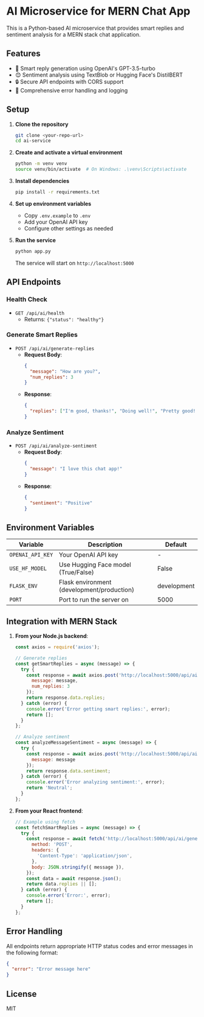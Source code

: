 # AI Microservice for MERN Chat App

This is a Python-based AI microservice that provides smart replies and sentiment analysis for a MERN stack chat application.

## Features

- 🤖 Smart reply generation using OpenAI's GPT-3.5-turbo
- 😊 Sentiment analysis using TextBlob or Hugging Face's DistilBERT
- 🔒 Secure API endpoints with CORS support
- 📝 Comprehensive error handling and logging

## Setup

1. **Clone the repository**
   ```bash
   git clone <your-repo-url>
   cd ai-service
   ```

2. **Create and activate a virtual environment**
   ```bash
   python -m venv venv
   source venv/bin/activate  # On Windows: .\venv\Scripts\activate
   ```

3. **Install dependencies**
   ```bash
   pip install -r requirements.txt
   ```

4. **Set up environment variables**
   - Copy `.env.example` to `.env`
   - Add your OpenAI API key
   - Configure other settings as needed

5. **Run the service**
   ```bash
   python app.py
   ```
   The service will start on `http://localhost:5000`

## API Endpoints

### Health Check
- `GET /api/ai/health`
  - Returns: `{"status": "healthy"}`

### Generate Smart Replies
- `POST /api/ai/generate-replies`
  - **Request Body**:
    ```json
    {
      "message": "How are you?",
      "num_replies": 3
    }
    ```
  - **Response**:
    ```json
    {
      "replies": ["I'm good, thanks!", "Doing well!", "Pretty good! You?"]
    }
    ```

### Analyze Sentiment
- `POST /api/ai/analyze-sentiment`
  - **Request Body**:
    ```json
    {
      "message": "I love this chat app!"
    }
    ```
  - **Response**:
    ```json
    {
      "sentiment": "Positive"
    }
    ```

## Environment Variables

| Variable | Description | Default |
|----------|-------------|---------|
| `OPENAI_API_KEY` | Your OpenAI API key | - |
| `USE_HF_MODEL` | Use Hugging Face model (True/False) | False |
| `FLASK_ENV` | Flask environment (development/production) | development |
| `PORT` | Port to run the server on | 5000 |

## Integration with MERN Stack

1. **From your Node.js backend**:
   ```javascript
   const axios = require('axios');
   
   // Generate replies
   const getSmartReplies = async (message) => {
     try {
       const response = await axios.post('http://localhost:5000/api/ai/generate-replies', {
         message: message,
         num_replies: 3
       });
       return response.data.replies;
     } catch (error) {
       console.error('Error getting smart replies:', error);
       return [];
     }
   };
   
   // Analyze sentiment
   const analyzeMessageSentiment = async (message) => {
     try {
       const response = await axios.post('http://localhost:5000/api/ai/analyze-sentiment', {
         message: message
       });
       return response.data.sentiment;
     } catch (error) {
       console.error('Error analyzing sentiment:', error);
       return 'Neutral';
     }
   };
   ```

2. **From your React frontend**:
   ```javascript
   // Example using fetch
   const fetchSmartReplies = async (message) => {
     try {
       const response = await fetch('http://localhost:5000/api/ai/generate-replies', {
         method: 'POST',
         headers: {
           'Content-Type': 'application/json',
         },
         body: JSON.stringify({ message }),
       });
       const data = await response.json();
       return data.replies || [];
     } catch (error) {
       console.error('Error:', error);
       return [];
     }
   };
   ```

## Error Handling

All endpoints return appropriate HTTP status codes and error messages in the following format:
```json
{
  "error": "Error message here"
}
```

## License

MIT
